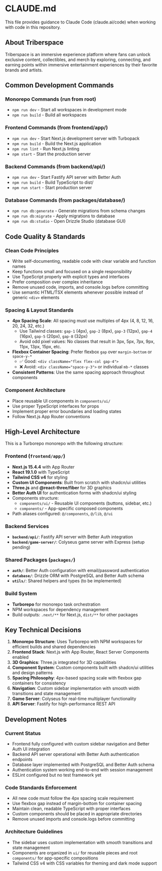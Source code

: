 # CLAUDE.md

This file provides guidance to Claude Code (claude.ai/code) when working with code in this repository.

## About Triberspace

Triberspace is an immersive experience platform where fans can unlock exclusive content, collectibles, and merch by exploring, connecting, and earning points within immersive entertainment experiences by their favorite brands and artists.

## Common Development Commands

### Monorepo Commands (run from root)
- `npm run dev` - Start all workspaces in development mode
- `npm run build` - Build all workspaces

### Frontend Commands (from frontend/app/)
- `npm run dev` - Start Next.js development server with Turbopack
- `npm run build` - Build the Next.js application
- `npm run lint` - Run Next.js linting
- `npm start` - Start the production server

### Backend Commands (from backend/api/)
- `npm run dev` - Start Fastify API server with Better Auth
- `npm run build` - Build TypeScript to dist/
- `npm run start` - Start production server

### Database Commands (from packages/database/)
- `npm run db:generate` - Generate migrations from schema changes
- `npm run db:migrate` - Apply migrations to database
- `npm run db:studio` - Open Drizzle Studio (database GUI)

## Code Quality & Standards

### Clean Code Principles
- Write self-documenting, readable code with clear variable and function names
- Keep functions small and focused on a single responsibility
- Use TypeScript properly with explicit types and interfaces
- Prefer composition over complex inheritance
- Remove unused code, imports, and console.logs before committing
- Use semantic HTML/TSX elements whenever possible instead of generic `<div>` elements

### Spacing & Layout Standards
- **4px Spacing Scale**: All spacing must use multiples of 4px (4, 8, 12, 16, 20, 24, 32, etc.)
  - Use Tailwind classes: `gap-1` (4px), `gap-2` (8px), `gap-3` (12px), `gap-4` (16px), `gap-5` (20px), `gap-8` (32px)
  - Avoid odd pixel values: No classes that result in 3px, 5px, 7px, 9px, 11px, 13px, 15px, etc.
- **Flexbox Container Spacing**: Prefer flexbox `gap` over `margin-bottom` or `space-y-*`
  - ✅ Good: `<div className="flex flex-col gap-4">`
  - ❌ Avoid: `<div className="space-y-3">` or individual `mb-*` classes
- **Consistent Patterns**: Use the same spacing approach throughout components

### Component Architecture
- Place reusable UI components in `components/ui/`
- Use proper TypeScript interfaces for props
- Implement proper error boundaries and loading states
- Follow Next.js App Router conventions

## High-Level Architecture

This is a Turborepo monorepo with the following structure:

### Frontend (`frontend/app/`)
- **Next.js 15.4.4** with App Router
- **React 19.1.0** with TypeScript
- **Tailwind CSS v4** for styling
- **Custom UI Components**: Built from scratch with shadcn/ui utilities
- **Three.js** and **@react-three/fiber** for 3D graphics
- **Better Auth UI** for authentication forms with shadcn/ui styling
- Components structure:
  - `components/ui/` - Reusable UI components (buttons, sidebar, etc.)
  - `components/` - App-specific composed components
- Path aliases configured: `@/components`, `@/lib`, `@/ui`

### Backend Services
- **`backend/api/`**: Fastify API server with Better Auth integration
- **`backend/game-server/`**: Colyseus game server with Express (setup pending)

### Shared Packages (`packages/`)
- **`auth/`**: Better Auth configuration with email/password authentication
- **`database/`**: Drizzle ORM with PostgreSQL and Better Auth schema
- **`utils/`**: Shared helpers and types (to be implemented)

### Build System
- **Turborepo** for monorepo task orchestration
- NPM workspaces for dependency management
- Build outputs: `.next/**` for Next.js, `dist/**` for other packages

## Key Technical Decisions

1. **Monorepo Structure**: Uses Turborepo with NPM workspaces for efficient builds and shared dependencies
2. **Frontend Stack**: Next.js with App Router, React Server Components enabled
3. **3D Graphics**: Three.js integrated for 3D capabilities
4. **Component System**: Custom components built with shadcn/ui utilities and design patterns
5. **Spacing Philosophy**: 4px-based spacing scale with flexbox gap containers for consistency
6. **Navigation**: Custom sidebar implementation with smooth width transitions and state management
7. **Game Server**: Colyseus for real-time multiplayer functionality
8. **API Server**: Fastify for high-performance REST API

## Development Notes

### Current Status
- Frontend fully configured with custom sidebar navigation and Better Auth UI integration
- Backend API server operational with Better Auth authentication endpoints
- Database layer implemented with PostgreSQL and Better Auth schema
- Authentication system working end-to-end with session management
- ESLint configured but no test framework yet

### Code Standards Enforcement
- All new code must follow the 4px spacing scale requirement
- Use flexbox gap instead of margin-bottom for container spacing
- Maintain clean, readable TypeScript with proper interfaces
- Custom components should be placed in appropriate directories
- Remove unused imports and console.logs before committing

### Architecture Guidelines
- The sidebar uses custom implementation with smooth transitions and state management
- Components are organized in `ui/` for reusable pieces and root `components/` for app-specific compositions
- Tailwind CSS v4 with CSS variables for theming and dark mode support